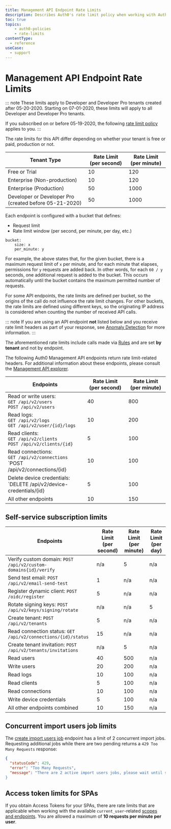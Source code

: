 ```yaml
---
title: Management API Endpoint Rate Limits
description: Describes Auth0's rate limit policy when working with Auth0 Management API endpoints.
toc: true
topics:
    - auth0-policies
    - rate-limits
contentType:
  - reference
useCase:
  - support
---
```

# Management API Endpoint Rate Limits

::: note
These limits apply to Developer and Developer Pro tenants created after 05-20-2020. Starting on 07-01-2020, these limits will apply to all Developer and Developer Pro tenants.

If you subscribed on or before 05-19-2020, the following [rate limit policy](/policies/legacy-rate-limits) applies to you.
:::

The rate limits for this API differ depending on whether your tenant is free or paid, production or not.

| Tenant Type | Rate Limit (per second) | Rate Limit (per minute) |
| - | - | - |
| Free or Trial | 10 | 120 |
| Enterprise (Non-production) | 10 | 120 |
| Enterprise (Production) | 50 | 1000 |
| Developer or Developer Pro (created before 05-21-2020) | 50 | 1000 |

Each endpoint is configured with a bucket that defines:

-  Request limit
-  Rate limit window (per second, per minute, per day, etc.)

```text
bucket:
    size: x
    per_minute: y
```

For example, the above states that, for the given bucket, there is a maximum request limit of `x` per minute, and for each minute that elapses, permissions for `y` requests are added back. In other words, for each `60 / y` seconds, one additional request is added to the bucket. This occurs automatically until the bucket contains the maximum permitted number of requests.

For some API endpoints, the rate limits are defined per bucket, so the origins of the call do not influence the rate limit changes. For other buckets, the rate limits are defined using different keys, so the originating IP address is considered when counting the number of received API calls.

::: note
If you are using an API endpoint **not** listed below and you receive rate limit headers as part of your response, see [Anomaly Detection](/anomaly-detection) for more information.
:::

The aforementioned rate limits include calls made via [Rules](/rules) and are set **by tenant** and not by endpoint.

The following Auth0 Management API endpoints return rate limit-related headers. For additional information about these endpoints, please consult the [Management API explorer](/api/management/v2).

| Endpoints | Rate Limit (per second) | Rate Limit (per minute) |
| - | - | - |
| Read or write users: <br> `GET /api/v2/users` <br> `POST /api/v2/users` | 40 | 800 |
| Read logs: <br> `GET /api/v2/logs` <br> `GET /api/v2/user/{id}/logs` | 10 | 200 |
| Read clients: <br> `GET /api/v2/clients` <br> `POST /api/v2/clients/{id}` | 5 | 100 |
| Read connections: <br> `GET /api/v2/connections` <br> `POST /api/v2/connections/{id} | 10 | 100 |
| Delete device credentials: <br> `DELETE /api/v2/device-credentials/{id} | 5 | 100 |
| All other endpoints | 10 | 150 |

## Self-service subscription limits

| Endpoints | Rate Limit (per second) | Rate Limit (per minute) | Rate Limit (per day) |
| - | - | - | - |
| Verify custom domain: `POST /api/v2/custom-domains{id}/verify` | n/a | 5 | n/a |
| Send test email: `POST /api/v2/email-send-test` | 1 | n/a | n/a |
| Register dynamic client: `POST /oidc/register` | 5 | n/a | n/a |
| Rotate signing keys: `POST /api/v2/keys/signing/rotate` | n/a | n/a | 5 |
| Create tenant: `POST /api/v2/tenants` | 5 | n/a | n/a |
| Read connection status: `GET /api/v2/connections/{id}/status` | 15 | n/a | n/a |
| Create tenant invitation: `POST /api/v2/tenants/invitations` | n/a | 5 | n/a |
| Read users | 40 | 500 | n/a |
| Write users | 20 | 200 | n/a |
| Read logs | 10 | 100 | n/a |
| Read clients | 5 | 100 | n/a |
| Read connections | 10 | 100 | n/a |
| Write device credentials | 5 | 100 | n/a |
| All other endpoints combined | 10 | 150 | n/a |

## Concurrent import users job limits

The [create import users job](/api/management/v2#!/Jobs/post_users_imports) endpoint has a limit of 2 concurrent import jobs. Requesting additional jobs while there are two pending returns a `429 Too Many Requests` response:

```json
{
  "statusCode": 429,
  "error": "Too Many Requests",
  "message": "There are 2 active import users jobs, please wait until some of them are finished and try again
}
```

## Access token limits for SPAs

If you obtain Access Tokens for your SPAs, there are rate limits that are applicable when working with the available `current_user`-related [scopes and endpoints](/api/management/v2/get-access-tokens-for-spas#available-scopes-and-endpoints). You are allowed a maximum of **10 requests per minute per user**.
